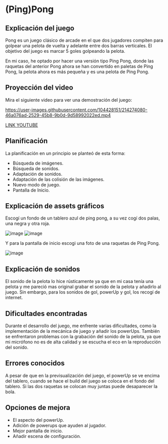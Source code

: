 # (Ping)Pong

<h2>Explicación del juego</h2>
<p>Pong es un juego clásico de arcade en el que dos jugadores compiten para golpear una pelota de vuelta y adelante entre dos barras verticales. El objetivo del juego es marcar 5 goles golpeando la pelota.</p>

<p>En mi caso, he optado por hacer una versión tipo Ping Pong, donde las raquetas del anterior Pong ahora se han convertido en paletas de Ping Pong, la pelota ahora es más pequeña y es una pelota de Ping Pong.</p>

<h2>Proyección del video</h2>
<p>Mira el siguiente video para ver una demostración del juego:</p>
<a href="https://youtu.be/NiD_muS2u8so">

  https://user-images.githubusercontent.com/104428151/214274080-46a076ad-2529-45b8-9b0d-9d58992022ed.mp4
  
</a>

<a href="https://youtu.be/NiD_muS2u8so">LINK YOUTUBE</a>

<h2>Planificación</h2>
<p>La planificación en un principio se planteó de esta forma:</p>
<ul>
  <li>Búsqueda de imágenes.</li>
  <li>Búsqueda de sonidos.</li>
  <li>Adaptación de sonidos.</li>
  <li>Adaptación de las colisión de las imágenes.</li>
  <li>Nuevo modo de juego.</li>
  <li>Pantalla de Inicio.</li>
</ul>
<h2>Explicación de assets gráficos</h2>
<p>Escogí un fondo de un tablero azul de ping pong, a su vez cogí dos palas, una negra y otra roja.

  ![image](https://user-images.githubusercontent.com/104428151/214275911-87de39a6-f3a7-4046-848f-577f7fcd2116.png)
  ![image](https://user-images.githubusercontent.com/104428151/214275934-c9f6425b-c732-4774-b124-d57d6ede08ea.png)

  Y para la pantalla de inicio escogi una foto de una raquetas de Ping Pong.

  ![image](https://user-images.githubusercontent.com/104428151/214276209-0cd772ba-7fa4-47fe-aa2e-220308f0efc8.png)
  
</p>

<h2>Explicación de sonidos</h2>
<p>El sonido de la pelota lo hice rústicamente ya que en mi casa tenía una pelota y me pareció mas original grabar el sonido de la pelota y añadirlo al juego. Sin embargo, para los sonidos de gol, powerUp y gol, los recogí de internet.</p>

<h2>Dificultades encontradas</h2>
<p>Durante el desarrollo del juego, me enfrente varias dificultades, como la implementación de la mecánica de juego y añadir los powerUps. También se enfrentaron problemas con la grabación del sonido de la pelota, ya que mi micrófono no es de alta calidad y se escucha el eco en la reproducción del sonido.</p>

<h2>Errores conocidos</h2>
<p>A pesar de que en la previsualización del juego, el powerUp se ve encima del tablero, cuando se hace el build del juego se coloca en el fondo del tablero. Si las dos raquetas se colocan muy juntas puede desaparecer la bola.</p>

<h2>Opciones de mejora</h2>
<ul>
  <li>El aspecto del powerUp.</li>
  <li>Adición de powerups que ayuden al jugador.</li>
  <li>Mejor pantalla de inicio.</li>
  <li>Añadir escena de configuración.</li>
</ul>
